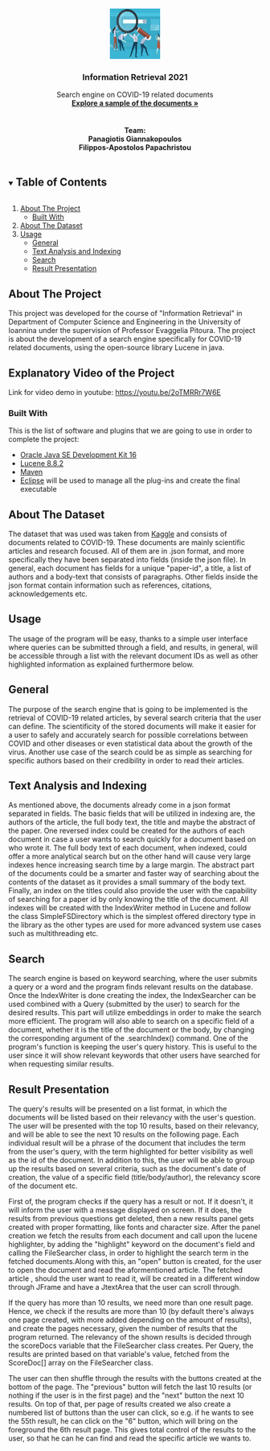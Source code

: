 <!--
*** Thanks for checking out the Best-README-Template. If you have a suggestion
*** that would make this better, please fork the repo and create a pull request
*** or simply open an issue with the tag "enhancement".
*** Thanks again! Now go create something AMAZING! :D
***
***
***
*** To avoid retyping too much info. Do a search and replace for the following:
*** github_username, repo_name, twitter_handle, email, project_title, project_description
-->



<!-- PROJECT SHIELDS -->
<!--
*** I'm using markdown "reference style" links for readability.
*** Reference links are enclosed in brackets [ ] instead of parentheses ( ).
*** See the bottom of this document for the declaration of the reference variables
*** for contributors-url, forks-url, etc. This is an optional, concise syntax you may use.
*** https://www.markdownguide.org/basic-syntax/#reference-style-links
-->


<!-- PROJECT LOGO -->
<br />
<p align="center">
  <a href="https://github.com/github_username/repo_name">
    <img src="images/logo2.png" alt="Logo" width="100" height="100">
  </a>

  <h3 align="center">Information Retrieval 2021</h3>

  <p align="center">
    Search engine on COVID-19 related documents
    <br />
    <a href="https://github.com/ppapahr/Information-Retrieval-2021/tree/main/Documents"><strong>Explore a sample of the documents »</strong></a>
    <br />
    <br />
    <h4 align="center">Team:
    <br />
    Panagiotis Giannakopoulos
    <br />
    Filippos-Apostolos Papachristou </h4>
  </p>
</p>



<!-- TABLE OF CONTENTS -->
<details open="open">
  <summary><h2 style="display: inline-block">Table of Contents</h2></summary>
  <ol>
    <li>
      <a href="#about-the-project">About The Project</a>
      <ul>
        <li><a href="#built-with">Built With</a></li>
      </ul>
    </li>
    <li>
      <a href="#about-the-dataset">About The Dataset</a>
    </li>
    <li><a href="#usage">Usage</a>
      <ul>
        <li><a href="#general">General</a></li>
        <li><a href="#text-analysis-and-indexing">Text Analysis and Indexing</a></li>
        <li><a href="#search">Search</a></li>
        <li><a href="#result-presentation">Result Presentation</a></li>
      </ul>
      </li>
  </ol>
</details>



<!-- ABOUT THE PROJECT -->
## About The Project
This project was developed for the course of "Information Retrieval" in Department of Computer Science and Engineering in the University of Ioannina under the supervision
of Professor Evaggelia Pitoura. The project is about the development of a search engine specifically for COVID-19 related documents, using the open-source library Lucene in java.

## Explanatory Video of the Project
Link for video demo in youtube: https://youtu.be/2oTMRRr7W6E

### Built With

This is the list of software and plugins that we are going to use in order to complete the project:
* [Oracle Java SE Development Kit 16](https://www.oracle.com/java/technologies/javase-jdk16-downloads.html)
* [Lucene 8.8.2](https://lucene.apache.org/)
* [Maven](https://maven.apache.org/download.cgi)
* [Eclipse](https://www.eclipse.org/downloads) will be used to manage all the plug-ins and create the final executable

## About The Dataset
The dataset that was used was taken from <a href="https://www.kaggle.com/allen-institute-for-ai/CORD-19-research-challenge">Kaggle</a> and consists of documents related to COVID-19. These documents are mainly scientific articles and research focused. All of them are in .json format, and more specifically they have been separated into fields (inside the json file). In general, each document has fields for a unique "paper-id", a title, a list of authors and a body-text that consists of paragraphs. Other fields inside the json format contain information such as references, citations, acknowledgements etc.   

<!-- USAGE EXAMPLES -->
## Usage
The usage of the program will be easy, thanks to a simple user interface where queries can be submitted through a field, and results, in general, will be accessible through a list with the relevant document IDs as well as other highlighted information as explained furthermore below. 

## General
The purpose of the search engine that is going to be implemented is the retrieval of COVID-19 related articles, by several search criteria that the user can define. The scientificity of the stored documents will make it easier for a user to safely and accurately search for possible correlations between COVID and other diseases or even statistical data about the growth of the virus. Another use case of the search could be as simple as searching for specific authors based on their credibility in order to read their articles.


## Text Analysis and Indexing
As mentioned above, the documents already come in a json format separated in fields. The basic fields that will be utilized in indexing are, the authors of the article, the full body text, the title and maybe the abstract of the paper. One reversed index could be created for the authors of each document in case a user wants to search quickly for a document based on who wrote it. The full body text of each document, when indexed, could offer a more analytical search but on the other hand will cause very large indexes hence increasing search time by a large margin. The abstract part of the documents could be a smarter and faster way of searching about the contents of the dataset as it provides a small summary of the body text. Finally, an index on the titles could also provide the user with the capability of searching for a paper id by only knowing the title of the document.  All indexes will be created with the IndexWriter method in Lucene and follow the class SimpleFSDirectory which is the simplest offered directory type in the library as the other types are used for more advanced system use cases such as multithreading etc.

## Search
The search engine is based on keyword searching, where the user submits a query or a word and the program finds relevant results on the database. Once the IndexWriter is done creating the index, the IndexSearcher can be used combined with a Query (submitted by the user) to search for the desired results. This part will utilize embeddings in order to make the search more efficient. The program will also able to search on a specific field of a document, whether it is the title of the document or the body, by changing the corresponding argument of the .searchIndex() command. One of the program's function is keeping the user's query history. This is useful to the user since it will show relevant keywords that other users have searched for when requesting similar results. 

## Result Presentation
  The query's results will be presented on a list format, in which the documents will be listed based on their relevancy with the user's question. The user will be presented with the top 10 results, based on their relevancy, and will be able to see the next 10 results on the following page. Each individual result will be a phrase of the document that includes the term from the user's query, with the term highlighted for better visibility as well as the id of the document.  In addition to this, the user will be able to group up the results based on several criteria, such as the document's date of creation, the value of a specific field (title/body/author), the relevancy score of the document etc. 
  
  First of, the program checks if the query has a result or not. If it doesn't, it will inform the user with a message displayed on screen. If it does, the results from previous questions get deleted, then a new results panel gets created with proper formatting, like fonts and character size. After the panel creation we fetch the results from each document and call upon the lucene highlighter, by adding the "highlight" keyword on the document's field and calling the FileSearcher class, in order to highlight the search term in the fetched documents.Along with this, an "open" button is created, for the user to open the document  and read the aformentioned article. The fetched article , should the user want to read it, will be created in a different window through JFrame and have a JtextArea that the user can scroll through. 
  
  If the query has more than 10 results, we need more than one result page. Hence, we check if the results are more than 10 (by default there's always one page created, with more added depending on the amount of results), and create the pages necessary, given the number of results that the program returned. The relevancy of the shown results is decided through the scoreDocs variable that the FileSearcher class creates. Per Query, the results are printed based on that variable's value, fetched from the ScoreDoc[] array on the FileSearcher class.
  
  The user can then shuffle through the results with the buttons created at the bottom of the page.  The "previous" button will fetch the last 10 results (or nothing if the user is in the first page) and the "next" button the next 10 results. On top of that, per page of results created we also create a numbered list of buttons than the user can click, so e.g. if he wants to see the 55th result, he can click on the "6" button, which will bring on the foreground the 6th result page. This gives total control of the results to the user, so that he can he can find and read the specific article we wants to.










